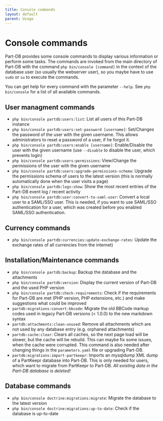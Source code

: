 ```yaml
---
title: Console commands
layout: default
parent: Usage
---
```


# Console commands

Part-DB provides some console commands to display various information or perform some tasks.
The commands are invoked from the main directory of Part-DB with the command `php bin/console [command]` in the context
of the database user (so usually the webserver user), so you maybe have to use `sudo` or `su` to execute the commands.

You can get help for every command with the parameter `--help`. See `php bin/console` for a list of all available commands.

## User managment commands
* `php bin/console partdb:users:list`: List all users of this Part-DB instance
* `php bin/console partdb:users:set-password [username]`: Set/Changes the password of the user with the given username. This allows administrators to reset a password of a user, if he forgot it.
* `php bin/console partdb:users:enable [username]`: Enable/Disable the user with the given username (use `--disable` to disable the user, which prevents login)
* `php bin/console partdb:users:permissions`: View/Change the permissions of the user with the given username
* `php bin/console partdb:users:upgrade-permissions-schema`: Upgrade the permissions schema of users to the latest version (this is normally automatically done when the user visits a page)
* `php bin/console partdb:logs:show`: Show the most recent entries of the Part-DB event log / recent activity
* `php bin/console partdb:user:convert-to-saml-user`: Convert a local user to a SAML/SSO user. This is needed, if you want to use SAML/SSO authentication for a user, which was created before you enabled SAML/SSO authentication.

## Currency commands
* `php bin/console partdb:currencies:update-exchange-rates`: Update the exchange rates of all currencies from the internet)

## Installation/Maintenance commands
* `php bin/console partdb:backup`: Backup the database and the attachments
* `php bin/console partdb:version`: Display the current version of Part-DB and the used PHP version
* `php bin/console partdb:check-requirements`: Check if the requirements for Part-DB are met (PHP version, PHP extensions, etc.) and make suggestions what could be improved
* `partdb:migrations:convert-bbcode`: Migrate the old BBCode markup codes used in legacy Part-DB versions (< 1.0.0) to the new markdown syntax
* `partdb:attachments:clean-unused`: Remove all attachments which are not used by any database entry (e.g. orphaned attachments)
* `partdb:cache:clear`: Clears all caches, so the next page load will be slower, but the cache will be rebuild. This can maybe fix some issues, when the cache were corrupted. This command is also needed after changing things in the `parameters.yaml` file or upgrading Part-DB.
* `partdb:migrations:import-partkeepr`: Imports an mysqldump XML dump of a PartKeepr database into Part-DB. This is only needed for users, which want to migrate from PartKeepr to Part-DB. *All existing data in the Part-DB database is deleted!*

## Database commands
* `php bin/console doctrine:migrations:migrate`: Migrate the database to the latest version
* `php bin/console doctrine:migrations:up-to-date`: Check if the database is up-to-date